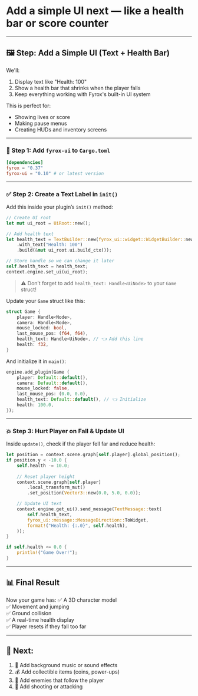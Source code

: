 # Add a simple UI next — like a health bar or score counter

---

## 🖼️ Step: Add a Simple UI (Text + Health Bar)

We'll:
1. Display text like "Health: 100"
2. Show a health bar that shrinks when the player falls
3. Keep everything working with Fyrox's built-in UI system

This is perfect for:
- Showing lives or score
- Making pause menus
- Creating HUDs and inventory screens

---

### 🔧 Step 1: Add `fyrox-ui` to `Cargo.toml`

```toml
[dependencies]
fyrox = "0.37"
fyrox-ui = "0.10" # or latest version
```

---

### ✅ Step 2: Create a Text Label in `init()`

Add this inside your plugin’s `init()` method:

```rust
// Create UI root
let mut ui_root = UiRoot::new();

// Add health text
let health_text = TextBuilder::new(fyrox_ui::widget::WidgetBuilder::new())
    .with_text("Health: 100")
    .build(&mut ui_root.ui.build_ctx());

// Store handle so we can change it later
self.health_text = health_text;
context.engine.set_ui(ui_root);
```

> ⚠️ Don’t forget to add `health_text: Handle<UiNode>` to your `Game` struct!

Update your `Game` struct like this:

```rust
struct Game {
    player: Handle<Node>,
    camera: Handle<Node>,
    mouse_locked: bool,
    last_mouse_pos: (f64, f64),
    health_text: Handle<UiNode>, // 👈 Add this line
    health: f32,
}
```

And initialize it in `main()`:

```rust
engine.add_plugin(Game {
    player: Default::default(),
    camera: Default::default(),
    mouse_locked: false,
    last_mouse_pos: (0.0, 0.0),
    health_text: Default::default(), // 👈 Initialize
    health: 100.0,
});
```

---

### 💥 Step 3: Hurt Player on Fall & Update UI

Inside `update()`, check if the player fell far and reduce health:

```rust
let position = context.scene.graph[self.player].global_position();
if position.y < -10.0 {
    self.health -= 10.0;
    
    // Reset player height
    context.scene.graph[self.player]
        .local_transform_mut()
        .set_position(Vector3::new(0.0, 5.0, 0.0));

    // Update UI text
    context.engine.get_ui().send_message(TextMessage::text(
        self.health_text,
        fyrox_ui::message::MessageDirection::ToWidget,
        format!("Health: {:.0}", self.health),
    ));
}

if self.health <= 0.0 {
    println!("Game Over!");
}
```

---

## 📊 Final Result

Now your game has:
✅ A 3D character model  
✅ Movement and jumping  
✅ Ground collision  
✅ A real-time health display  
✅ Player resets if they fall too far  

---

## 🚀 Next:
1. 🎵 Add background music or sound effects
2. 💰 Add collectible items (coins, power-ups)
3. 🧟 Add enemies that follow the player
4. 🧱 Add shooting or attacking

